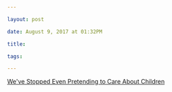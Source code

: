 ```yaml
---

layout: post

date: August 9, 2017 at 01:32PM

title:

tags:

---
```



[We've Stopped Even Pretending to Care About Children](http://jezebel.com/weve-stopped-even-pretending-to-care-about-children-1797309634)